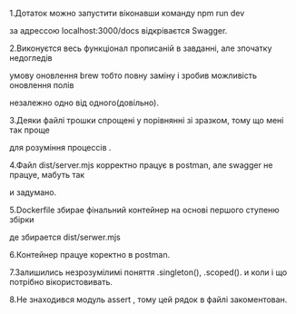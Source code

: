 1.Дотаток можно запустити віконавши команду npm run dev 

за адрессою localhost:3000/docs відкріваєтся Swagger.

2.Виконуєтся весь функціонал прописаній в завданні, але зпочатку недогледів 

умову оновлення brew тобто повну заміну і зробив можливість оновлення полів

незалежно одно від одного(довільно).

3.Деяки файлі трошки спрощені у порівнянні зі зразком, тому що мені так проще 

для розуміння процессів .

4.Файл dist/server.mjs корректно працує в postman, але swagger не працуе, мабуть так

и задумано.

5.Dockerfile збирае фінальний  контейнер на основі першого ступеню збірки 

 де збирается dist/serwer.mjs

6.Контейнер працуе коректно в postman.

7.Залишились незрозумілимі поняття .singleton(), .scoped(). и коли і що потрібно вікористовивать.

8.Не знаходився модуль assert , тому цей рядок в файлі закоментован.